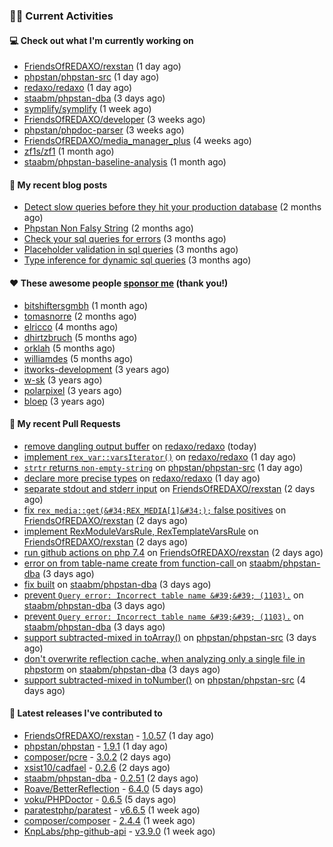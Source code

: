 ### 👨‍💻 Current Activities


#### 💻 Check out what I'm currently working on

- [FriendsOfREDAXO/rexstan](https://github.com/FriendsOfREDAXO/rexstan) (1 day ago)
- [phpstan/phpstan-src](https://github.com/phpstan/phpstan-src) (1 day ago)
- [redaxo/redaxo](https://github.com/redaxo/redaxo) (1 day ago)
- [staabm/phpstan-dba](https://github.com/staabm/phpstan-dba) (3 days ago)
- [symplify/symplify](https://github.com/symplify/symplify) (1 week ago)
- [FriendsOfREDAXO/developer](https://github.com/FriendsOfREDAXO/developer) (3 weeks ago)
- [phpstan/phpdoc-parser](https://github.com/phpstan/phpdoc-parser) (3 weeks ago)
- [FriendsOfREDAXO/media_manager_plus](https://github.com/FriendsOfREDAXO/media_manager_plus) (4 weeks ago)
- [zf1s/zf1](https://github.com/zf1s/zf1) (1 month ago)
- [staabm/phpstan-baseline-analysis](https://github.com/staabm/phpstan-baseline-analysis) (1 month ago)


#### 📜 My recent blog posts

- [Detect slow queries before they hit your production database](https://staabm.github.io/2022/08/16/phpstan-dba-query-plan-analysis.html) (2 months ago)
- [Phpstan Non Falsy String](https://staabm.github.io/2022/08/11/phpstan-non-falsy-string.html) (2 months ago)
- [Check your sql queries for errors](https://staabm.github.io/2022/08/05/phpstan-dba-syntax-error-detection.html) (3 months ago)
- [Placeholder validation in sql queries](https://staabm.github.io/2022/07/30/phpstan-dba-placeholder-validation.html) (3 months ago)
- [Type inference for dynamic sql queries](https://staabm.github.io/2022/07/23/phpstan-dba-inference-placeholder.html) (3 months ago)


#### ❤️ These awesome people [sponsor me](https://github.com/sponsors/staabm) (thank you!)

- [bitshiftersgmbh](https://github.com/bitshiftersgmbh) (1 month ago)
- [tomasnorre](https://github.com/tomasnorre) (2 months ago)
- [elricco](https://github.com/elricco) (4 months ago)
- [dhirtzbruch](https://github.com/dhirtzbruch) (5 months ago)
- [orklah](https://github.com/orklah) (5 months ago)
- [williamdes](https://github.com/williamdes) (5 months ago)
- [itworks-development](https://github.com/itworks-development) (3 years ago)
- [w-sk](https://github.com/w-sk) (3 years ago)
- [polarpixel](https://github.com/polarpixel) (3 years ago)
- [bloep](https://github.com/bloep) (3 years ago)


#### 🔨 My recent Pull Requests

- [remove dangling output buffer](https://github.com/redaxo/redaxo/pull/5410) on [redaxo/redaxo](https://github.com/redaxo/redaxo) (today)
- [implement `rex_var::varsIterator()`](https://github.com/redaxo/redaxo/pull/5404) on [redaxo/redaxo](https://github.com/redaxo/redaxo) (1 day ago)
- [`strtr` returns `non-empty-string`](https://github.com/phpstan/phpstan-src/pull/1963) on [phpstan/phpstan-src](https://github.com/phpstan/phpstan-src) (1 day ago)
- [declare more precise types](https://github.com/redaxo/redaxo/pull/5403) on [redaxo/redaxo](https://github.com/redaxo/redaxo) (1 day ago)
- [separate stdout and stderr input](https://github.com/FriendsOfREDAXO/rexstan/pull/210) on [FriendsOfREDAXO/rexstan](https://github.com/FriendsOfREDAXO/rexstan) (2 days ago)
- [fix `rex_media::get(&#34;REX_MEDIA[1]&#34;);` false positives](https://github.com/FriendsOfREDAXO/rexstan/pull/209) on [FriendsOfREDAXO/rexstan](https://github.com/FriendsOfREDAXO/rexstan) (2 days ago)
- [implement RexModuleVarsRule, RexTemplateVarsRule](https://github.com/FriendsOfREDAXO/rexstan/pull/208) on [FriendsOfREDAXO/rexstan](https://github.com/FriendsOfREDAXO/rexstan) (2 days ago)
- [run github actions on php 7.4](https://github.com/FriendsOfREDAXO/rexstan/pull/207) on [FriendsOfREDAXO/rexstan](https://github.com/FriendsOfREDAXO/rexstan) (2 days ago)
- [error on from table-name create from function-call ](https://github.com/staabm/phpstan-dba/pull/459) on [staabm/phpstan-dba](https://github.com/staabm/phpstan-dba) (3 days ago)
- [fix built](https://github.com/staabm/phpstan-dba/pull/457) on [staabm/phpstan-dba](https://github.com/staabm/phpstan-dba) (3 days ago)
- [prevent `Query error: Incorrect table name &#39;&#39; (1103).`](https://github.com/staabm/phpstan-dba/pull/456) on [staabm/phpstan-dba](https://github.com/staabm/phpstan-dba) (3 days ago)
- [prevent `Query error: Incorrect table name &#39;&#39; (1103).`](https://github.com/staabm/phpstan-dba/pull/455) on [staabm/phpstan-dba](https://github.com/staabm/phpstan-dba) (3 days ago)
- [support subtracted-mixed in toArray()](https://github.com/phpstan/phpstan-src/pull/1952) on [phpstan/phpstan-src](https://github.com/phpstan/phpstan-src) (3 days ago)
- [don&#39;t overwrite reflection cache, when analyzing only a single file in phpstorm](https://github.com/staabm/phpstan-dba/pull/454) on [staabm/phpstan-dba](https://github.com/staabm/phpstan-dba) (3 days ago)
- [support subtracted-mixed in toNumber()](https://github.com/phpstan/phpstan-src/pull/1949) on [phpstan/phpstan-src](https://github.com/phpstan/phpstan-src) (4 days ago)


#### 🔭 Latest releases I've contributed to

- [FriendsOfREDAXO/rexstan](https://github.com/FriendsOfREDAXO/rexstan) - [1.0.57](https://github.com/FriendsOfREDAXO/rexstan/releases/tag/1.0.57) (1 day ago)
- [phpstan/phpstan](https://github.com/phpstan/phpstan) - [1.9.1](https://github.com/phpstan/phpstan/releases/tag/1.9.1) (1 day ago)
- [composer/pcre](https://github.com/composer/pcre) - [3.0.2](https://github.com/composer/pcre/releases/tag/3.0.2) (2 days ago)
- [xsist10/cadfael](https://github.com/xsist10/cadfael) - [0.2.6](https://github.com/xsist10/cadfael/releases/tag/0.2.6) (2 days ago)
- [staabm/phpstan-dba](https://github.com/staabm/phpstan-dba) - [0.2.51](https://github.com/staabm/phpstan-dba/releases/tag/0.2.51) (2 days ago)
- [Roave/BetterReflection](https://github.com/Roave/BetterReflection) - [6.4.0](https://github.com/Roave/BetterReflection/releases/tag/6.4.0) (5 days ago)
- [voku/PHPDoctor](https://github.com/voku/PHPDoctor) - [0.6.5](https://github.com/voku/PHPDoctor/releases/tag/0.6.5) (5 days ago)
- [paratestphp/paratest](https://github.com/paratestphp/paratest) - [v6.6.5](https://github.com/paratestphp/paratest/releases/tag/v6.6.5) (1 week ago)
- [composer/composer](https://github.com/composer/composer) - [2.4.4](https://github.com/composer/composer/releases/tag/2.4.4) (1 week ago)
- [KnpLabs/php-github-api](https://github.com/KnpLabs/php-github-api) - [v3.9.0](https://github.com/KnpLabs/php-github-api/releases/tag/v3.9.0) (1 week ago)
